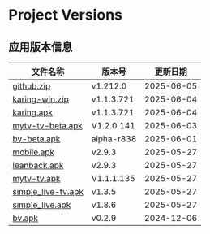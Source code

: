 # Project Versions
<!-- VERSION_TABLE_START -->
## 应用版本信息
| 文件名称 | 版本号 | 更新日期 |
|----------|--------|----------|
| [github.zip](https://github.com/tmxia/iptv/raw/main/apk/github.zip) | v1.212.0 | 2025-06-05 |
| [karing-win.zip](https://github.com/tmxia/iptv/raw/main/apk/karing-win.zip) | v1.1.3.721 | 2025-06-04 |
| [karing.apk](https://github.com/tmxia/iptv/raw/main/apk/karing.apk) | v1.1.3.721 | 2025-06-04 |
| [mytv-tv-beta.apk](https://github.com/tmxia/iptv/raw/main/apk/mytv-tv-beta.apk) | V1.2.0.141 | 2025-06-03 |
| [bv-beta.apk](https://github.com/tmxia/iptv/raw/main/apk/bv-beta.apk) | alpha-r838 | 2025-06-01 |
| [mobile.apk](https://github.com/tmxia/iptv/raw/main/apk/mobile.apk) | v2.9.3 | 2025-05-27 |
| [leanback.apk](https://github.com/tmxia/iptv/raw/main/apk/leanback.apk) | v2.9.3 | 2025-05-27 |
| [mytv-tv.apk](https://github.com/tmxia/iptv/raw/main/apk/mytv-tv.apk) | V1.1.1.135 | 2025-05-27 |
| [simple_live-tv.apk](https://github.com/tmxia/iptv/raw/main/apk/simple_live-tv.apk) | v1.3.5 | 2025-05-27 |
| [simple_live.apk](https://github.com/tmxia/iptv/raw/main/apk/simple_live.apk) | v1.8.6 | 2025-05-27 |
| [bv.apk](https://github.com/tmxia/iptv/raw/main/apk/bv.apk) | v0.2.9 | 2024-12-06 |
<!-- VERSION_TABLE_END -->
